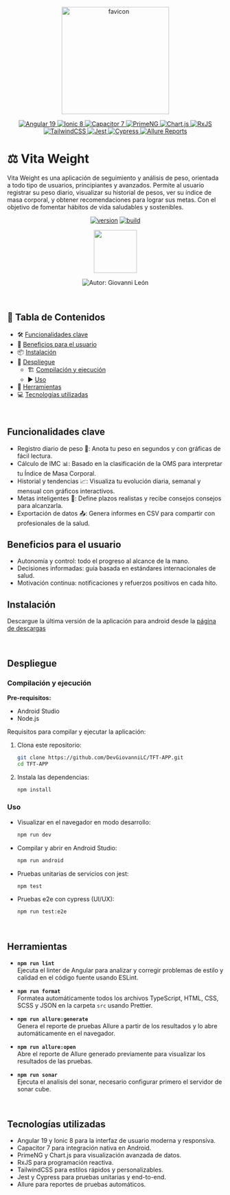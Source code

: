 <p align="center">
  <img src="https://github.com/user-attachments/assets/caacc234-69fe-4ca0-9844-256bdce61f07" height=250 alt="favicon" />
</p>

<p align="center">
  <a href="https://angular.io/">
    <img src="https://img.shields.io/badge/Angular-19-DD0031?style=for-the-badge&logo=angular&logoColor=white" alt="Angular 19" />
  </a>
  <a href="https://ionicframework.com/">
    <img src="https://img.shields.io/badge/Ionic-8-3880FF?style=for-the-badge&logo=ionic&logoColor=white" alt="Ionic 8" />
  </a>
  <a href="https://capacitorjs.com/">
    <img src="https://img.shields.io/badge/Capacitor-7-3578E5?style=for-the-badge&logo=capacitor&logoColor=white" alt="Capacitor 7" />
  </a>
  <a href="https://www.primefaces.org/primeng/">
    <img src="https://img.shields.io/badge/PrimeNG-19-0071C5?style=for-the-badge&logo=primeng&logoColor=white" alt="PrimeNG" />
  </a>
  <a href="https://www.chartjs.org/">
    <img src="https://img.shields.io/badge/Chart.js-4-FF6384?style=for-the-badge&logo=chart.js&logoColor=white" alt="Chart.js" />
  </a>
  <a href="https://www.npmjs.com/package/rxjs">
    <img src="https://img.shields.io/badge/RxJS-7-B7178C?style=for-the-badge&logo=reactivex&logoColor=white" alt="RxJS" />
  </a>
  <a href="https://tailwindcss.com/">
    <img src="https://img.shields.io/badge/TailwindCSS-3-38B2AC?style=for-the-badge&logo=tailwind-css&logoColor=white" alt="TailwindCSS" />
  </a>
  <a href="https://jestjs.io/">
    <img src="https://img.shields.io/badge/Jest-29-C21325?style=for-the-badge&logo=jest&logoColor=white" alt="Jest" />
  </a>
  <a href="https://www.cypress.io/">
    <img src="https://img.shields.io/badge/Cypress-14-17202C?style=for-the-badge&logo=cypress&logoColor=white" alt="Cypress" />
  </a>
  <a href="https://docs.qameta.io/allure/">
    <img src="https://img.shields.io/badge/Allure-3-8C1D40?style=for-the-badge&logo=allure&logoColor=white" alt="Allure Reports" />
  </a>
</p>


# ⚖️ Vita Weight

Vita Weight es una aplicación de seguimiento y análisis de peso, orientada a todo tipo de usuarios, principiantes y avanzados.
Permite al usuario registrar su peso diario, visualizar su historial de pesos, ver su índice de masa corporal, y obtener recomendaciones para lograr sus metas. 
Con el objetivo de fomentar hábitos de vida saludables y sostenibles.
<p align="center">
  <a href="#"><img src="https://img.shields.io/badge/version-0.3.0-blue.svg" alt="version"/></a>
  <a href="#"><img src="https://img.shields.io/badge/build-passing-brightgreen.svg" alt="build"/></a>
</p>

<p align="center">
<img src="https://github.com/user-attachments/assets/5e936c7c-ebe6-49f0-a965-3edea2d03cfe" height=100/>
</p>


<p align="center">
  <img
    src="https://img.shields.io/badge/Author-Giovanni%20Le%C3%B3n-blue?style=for-the-badge"
    alt="Autor: Giovanni León"
  />
</p>




<br>

## 📑 Tabla de Contenidos

- 🛠️ [Funcionalidades clave](#funcionalidades-clave)
- 🎁 [Beneficios para el usuario](#beneficios-para-el-usuario) 
- 📦 [Instalación](#instalación)
- 🚀 [Despliegue](#despliegue) 
  - 🏗️ [Compilación y ejecución](#compilación-y-ejecución)
  - ▶️ [Uso](#uso)
- 🧰 [Herramientas](#herramientas)
- 💻 [Tecnologías utilizadas](#tecnologías-utilizadas)

<br>

## Funcionalidades clave

- Registro diario de peso 📝: Anota tu peso en segundos y con gráficas de fácil lectura.
- Cálculo de IMC 📊: Basado en la clasificación de la OMS para interpretar tu Índice de Masa Corporal.
- Historial y tendencias 📈: Visualiza tu evolución diaria, semanal y mensual con gráficos interactivos.
- Metas inteligentes 🎯: Define plazos realistas y recibe consejos consejos para alcanzarla.
- Exportación de datos 📤: Genera informes en CSV para compartir con profesionales de la salud.

## Beneficios para el usuario

* Autonomía y control: todo el progreso al alcance de la mano.
* Decisiones informadas: guía basada en estándares internacionales de salud.
* Motivación continua: notificaciones y refuerzos positivos en cada hito.
  
## Instalación

Descargue la última versión de la aplicación para android desde la [página de descargas](https://github.com/DevGiovanniLC/TFT-APP/releases/tag/0.3.0)

<br>

## Despliegue

### Compilación y ejecución

**Pre-requisitos:**  
- Android Studio  
- Node.js  

Requisitos para compilar y ejecutar la aplicación:

1. Clona este repositorio:
    ```sh
   git clone https://github.com/DevGiovanniLC/TFT-APP.git
   cd TFT-APP
    ```
2. Instala las dependencias:
    ```sh
    npm install
    ```
    
### Uso

* Visualizar en el navegador en modo desarrollo:
    ```sh
    npm run dev
    ```
* Compilar y abrir en Android Studio:
    ```sh
    npm run android
    ```
* Pruebas unitarias de servicios con jest:
    ```sh
    npm test
    ```
* Pruebas e2e con cypress (UI/UX):
    ```sh
    npm run test:e2e
    ```

<br>

## Herramientas

- **`npm run lint`**  
  Ejecuta el linter de Angular para analizar y corregir problemas de estilo y calidad en el código fuente usando ESLint.

- **`npm run format`**  
  Formatea automáticamente todos los archivos TypeScript, HTML, CSS, SCSS y JSON en la carpeta `src` usando Prettier.

- **`npm run allure:generate`**  
  Genera el reporte de pruebas Allure a partir de los resultados y lo abre automáticamente en el navegador.

- **`npm run allure:open`**  
  Abre el reporte de Allure generado previamente para visualizar los resultados de las pruebas.

- **`npm run sonar`**  
    Ejecuta el analisis del sonar, necesario configurar primero el servidor de sonar cube.

<br>

## Tecnologías utilizadas


* Angular 19 y Ionic 8 para la interfaz de usuario moderna y responsiva.
* Capacitor 7 para integración nativa en Android.
* PrimeNG y Chart.js para visualización avanzada de datos.
* RxJS para programación reactiva.
* TailwindCSS para estilos rápidos y personalizables.
* Jest y Cypress para pruebas unitarias y end-to-end.
* Allure para reportes de pruebas automáticos.
